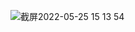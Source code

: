 ![截屏2022-05-25 15 13 54](https://user-images.githubusercontent.com/64296955/170207105-f6c3f54e-0111-4870-a543-5cac38e5a836.png)
